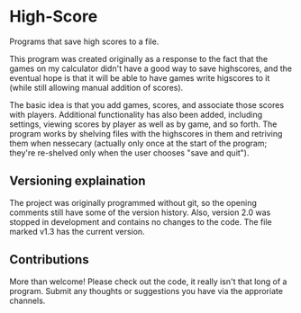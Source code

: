 # High-Score
Programs that save high scores to a file. 

This program was created originally as a response to the fact that the games on my calculator didn't have a good way to save highscores, and the eventual hope is that it will be able to have games write higscores to it (while still allowing manual addition of scores).

The basic idea is that you add games, scores, and associate those scores with players. Additional functionality has also been added, including settings, viewing scores by player as well as by game, and so forth. 
The program works by shelving files with the highscores in them and retriving them when nessecary (actually only once at the start of the program; they're re-shelved only when the user chooses "save and quit").

## Versioning explaination
The project was originally programmed without git, so the opening comments still have some of the version history. 
Also, version 2.0 was stopped in development and contains no changes to the code. The file marked v1.3 has the current version.


## Contributions
More than welcome! Please check out the code, it really isn't that long of a program. Submit any thoughts or suggestions you have via the approriate channels.
